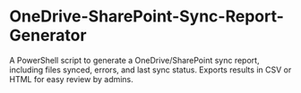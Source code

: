 # OneDrive-SharePoint-Sync-Report-Generator
A PowerShell script to generate a OneDrive/SharePoint sync report, including files synced, errors, and last sync status. Exports results in CSV or HTML for easy review by admins.
